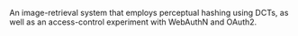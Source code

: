 An image-retrieval system that employs perceptual hashing using DCTs, as well as an access-control experiment with WebAuthN and OAuth2. 
